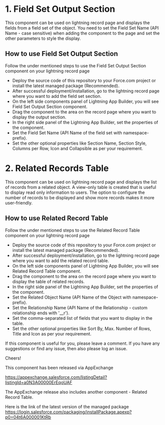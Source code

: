# 1. Field Set Output Section
This component can be used on lightning record page and displays the fields from a field set of the object. You need to set the Field Set Name (API Name - case sensitive) when adding the component to the page and set the other parameters to style the display.

## How to use Field Set Output Section
Follow the under mentioned steps to use the Field Set Output Section component on your lightning record page
* Deploy the source code of this repository to your Force.com project or install the latest managed package (Recommended).
* After successful deployment/installation, go to the lightning record page where you want to add the field set section.
* On the left side components panel of Lightning App Builder, you will see Field Set Output Section component.
* Drag the component to the area on the record page where you want to display the output section.
* In the right side panel of the Lightning App Builder, set the properties of the component.
* Set the Field Set Name (API Name of the field set with namespace-prefix).
* Set the other optional properties like Section Name, Section Style, Columns per Row, Icon and Collapsible as per your requirement.


# 2. Related Records Table
This component can be used on lightning record page and displays the list of records from a related object. A view-only table is created that is useful to display read only information to users. The option to configure the number of records to be displayed and show more records makes it more user-friendly. 

## How to use Related Record Table
Follow the under mentioned steps to use the Related Record Table component on your lightning record page
* Deploy the source code of this repository to your Force.com project or install the latest managed package (Recommended).
* After successful deployment/installation, go to the lightning record page where you want to add the related record table.
* On the left side components panel of Lightning App Builder, you will see Related Record Table component.
* Drag the component to the area on the record page where you want to display the table of related records.
* In the right side panel of the Lightning App Builder, set the properties of the component.
* Set the Related Object Name (API Name of the Object with namespace-prefix).
* Set the Relationship Name (API Name of the Relationship - custom relationship ends with '__r').
* Set the comma-separated list of fields that you want to display in the table.
* Set the other optional properties like Sort By, Max. Number of Rows, Title and Icon as per your requirement.


If this component is useful for you, please leave a comment. If you have any suggestions or find any issue, then also please log an issue.

Cheers!


This component has been released via AppExchange

https://appexchange.salesforce.com/listingDetail?listingId=a0N3A00000ErEqoUAF

The AppExchange release also includes another component - Related Record Table. 

Here is the link of the latest version of the managed package 
https://login.salesforce.com/packaging/installPackage.apexp?p0=04t6A000001KtRb
